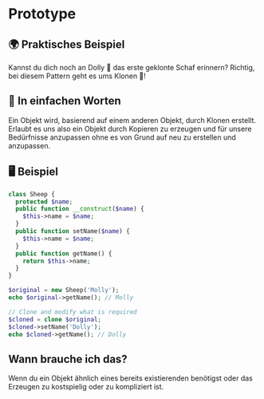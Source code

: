 # Prototype

## 🌍 Praktisches Beispiel
Kannst du dich noch an Dolly 🐑 das erste geklonte Schaf erinnern? Richtig, bei diesem Pattern geht es ums Klonen 👯!

## 💬 In einfachen Worten
Ein Objekt wird, basierend auf einem anderen Objekt, durch Klonen erstellt. Erlaubt es uns also ein Objekt durch Kopieren zu erzeugen und für unsere Bedürfnisse anzupassen ohne es von Grund auf neu zu erstellen und anzupassen. 

## 🖥 Beispiel
```php
class Sheep {
  protected $name;
  public function __construct($name) {
    $this->name = $name;
  }
  public function setName($name) {
    $this->name = $name;
  }
  public function getName() {
    return $this->name;
  }
}

$original = new Sheep('Molly');
echo $original->getName(); // Molly

// Clone and modify what is required
$cloned = clone $original;
$cloned->setName('Dolly');
echo $cloned->getName(); // Dolly
```

## Wann brauche ich das? 
Wenn du ein Objekt ähnlich eines bereits existierenden benötigst oder das Erzeugen zu kostspielig oder zu kompliziert ist.